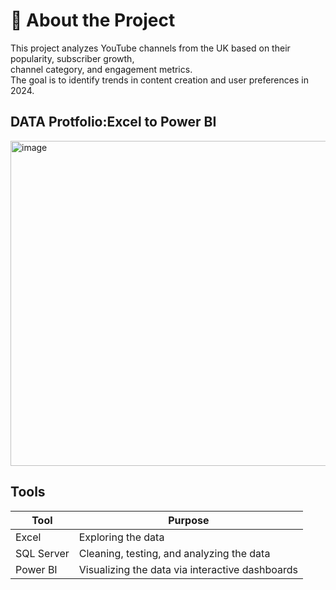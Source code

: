 # 📖 About the Project

This project analyzes YouTube channels from the UK based on their popularity, subscriber growth,  
channel category, and engagement metrics.  
The goal is to identify trends in content creation and user preferences in 2024.

## DATA Protfolio:Excel to Power BI
<img width="830" height="520" alt="image" src="https://github.com/user-attachments/assets/825b0b21-52b3-482e-bc12-8671a4e4bbb8" />


## Tools

| Tool       | Purpose                                         |
| ---------- | ----------------------------------------------- |
| Excel      | Exploring the data                              |
| SQL Server | Cleaning, testing, and analyzing the data       |
| Power BI   | Visualizing the data via interactive dashboards |
